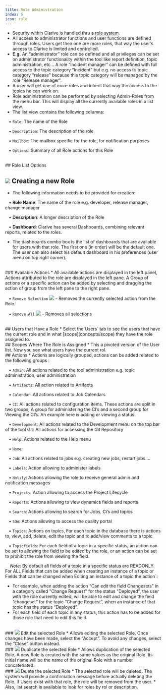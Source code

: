 ```yaml
---
title: Role Administration
index: 6
icon: role
---
```

* Security within Clarive is handled thru a [role system](concepts/roles).
* All access to administrator functions and user functions are defined through roles. 
Users get then one ore more roles, that way the user’s access to Clarive is limited and controlled. 
* **E.g.**  An “administrator” role can be defined and all privileges can be set on administrator functionality within 
the tool like report definition, topic administration, etc... A role “incident manager” can be defined with 
full access to the topic category “Incident” but e.g. no access to topic category “release” because this topic 
category will be managed by the role “Release manager”.
* A user will get one of more roles and inherit that way the access to the topics he can work on.
* Role administration can be performed by selecting Admin-Roles from the menu bar. 
This will display all the currently available roles in a list view.
* The list view contains the following columns:  <br />

&nbsp; &nbsp;• `Role`: The name of the Role <br />

&nbsp; &nbsp;• `Description`: The description of the role <br />

&nbsp; &nbsp;• `Mailbox`: The mailbox specific for the role, for notification purposes <br />

&nbsp; &nbsp;• `Options`: Summary of all Role actions for this Role

<br />
## Role List Options
<br />

## <img src="/static/images/icons/add.gif" /> Creating a new Role
* The following information needs to be provided for creation:<br />

&nbsp; &nbsp;• **Role Name**: The name of the role e.g. developer, release manager, change manager  <br />

&nbsp; &nbsp;• **Description**: A longer description of the Role <br />

&nbsp; &nbsp;• **Dashboard**: Clarive has several Dashboards, combining relevant reports, related to the roles.  <br />

* The dashboards combo box is the list of dashboards that are available for users with that role. The first one (in order) will be the default one. The user can also select his default dashboard in his preferences (user menu on top right corner).

<br />
### Available Actions
* All available actions are displayed in the left panel, Actions attributed to the role 
are displayed in the left pane. A Group of actions or a specific action can be added by 
selecting and dragging the action of group from the left pane to the right pane.  <br />

&nbsp; &nbsp;• `Remove Selection` <img src="/static/images/icons/delete_red.png" /> - Removes the currently selected action from the Role. </br>
 
&nbsp; &nbsp;• `Remove All` <img src="/static/images/icons/del_all.png" /> - Removes all selections

<br />
## Users that Have a Role
* Select the`Users` tab to see the users that have the current role and in 
what [scope](concepts/scope) they have the role assigned to.

<br />
## Scopes Where The Role is Assigned
* This a pivoted version of the User list. Now you see what users have the 
current rol.

<br />
## Actions
* Actions are logically grouped, actions can be added related to the following groups :<br />

&nbsp; &nbsp;• `Admin`: All actions related to the tool administration e.g. topic administration, user administration <br />

&nbsp; &nbsp;• `Artifacts`: All action related to Artifacts <br />

&nbsp; &nbsp;• `Calendar`: All actions related to Job Calendars <br />

&nbsp; &nbsp;• `CI`: All actions related to configuration items. These actions are split in two groups, A group for administering the CI’s and a second group for Viewing the CI’s.  An example here is adding or viewing a status.<br />

&nbsp; &nbsp;• `Development`: All actions related to the Development menu on the top bar of the tool Git: All actions for accessing the Git Repository  <br />

&nbsp; &nbsp;• `Help`: Actions related to the Help menu <br />

&nbsp; &nbsp;• `Home`: <br />

&nbsp; &nbsp;• `Job`: All actions related to jobs e.g. creating new jobs, restart jobs.... <br />

&nbsp; &nbsp;• `Labels`: Action allowing to administer labels <br />

&nbsp; &nbsp;• `Notify`: Actions allowing the role to receive general admin and notification messages <br />

&nbsp; &nbsp;• `Projects`: Action allowing to access the Project Lifecycle <br />

&nbsp; &nbsp;• `Reports`: Actions allowing to view dynamics fields and reports <br />

&nbsp; &nbsp;• `Search`: Actions allowing to search for Jobs, Ci’s and topics <br />

&nbsp; &nbsp;• `SQA`: Actions allowing to access the quality portal <br />

&nbsp; &nbsp;• `Topics`: Actions on topics, For each topic in the database there is actions to, view, add, delete, edit the topic and to add/view comments to a topic. <br />

&nbsp; &nbsp;• `Topicfields`: For each field of a topic in a specific status, an action can be set to allowing the field to be edited by the role, or an action can be set to prohibit the role from viewing the field.  <br />

 &nbsp; &nbsp; *Note*: By default all fields of a topic in a specific status are READONLY. For ALL Fields that can be added when creating an instance of a topic or Fields that can  be changed when Editing an instance of a topic the action`: <br />
* For example, when adding the action “Can edit the field Changesets" in a category called "Change Request"
for the status "Deployed", the user with the role currently edited, will be able to edit 
and change the field “changeset” for the topic “Change Request”, 
when an instance of that topic has the status “Deployed”.
* For each field of each topic in any status, this action has to be added for those role that need to edit this field.

<br />
### <img src="/static/images/icons/edit.gif" /> Edit the selected Role
* Allows editing the selected Role. Once changes have been made, select the “Accept”. To avoid
any changes, select the “Close” button instead.

<br />
### <img src="/static/images/icons/copy.gif" /> Duplicate the selected Role
* Allows duplication of the selected Role. A new Role is created with the same values as the
original Role. Its initial name will be the name of the original Role with a number concatenated.

<br />
### <img src="/static/images/icons/delete_.png" /> Delete the selected Role
* The selected role will be deleted. The system will provide a confirmation message before actually
deleting the Role. If Users exist with that role, the role will be removed from the user.
* Also, list search is available to look for roles by rol or description. 
